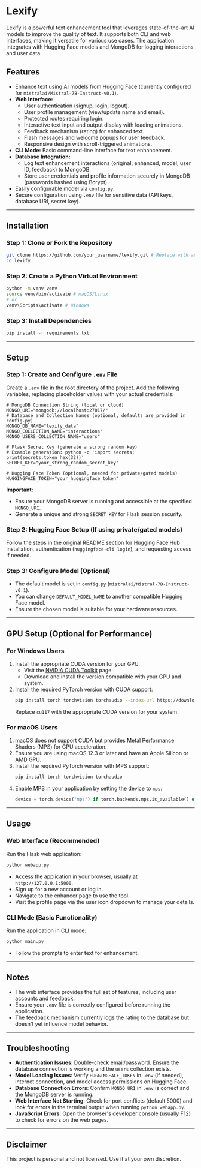 # Lexify

Lexify is a powerful text enhancement tool that leverages state-of-the-art AI models to improve the quality of text. It supports both CLI and web interfaces, making it versatile for various use cases. The application integrates with Hugging Face models and MongoDB for logging interactions and user data.

## Features
- Enhance text using AI models from Hugging Face (currently configured for `mistralai/Mistral-7B-Instruct-v0.1`).
- **Web Interface:**
    - User authentication (signup, login, logout).
    - User profile management (view/update name and email).
    - Protected routes requiring login.
    - Interactive text input and output display with loading animations.
    - Feedback mechanism (rating) for enhanced text.
    - Flash messages and welcome popups for user feedback.
    - Responsive design with scroll-triggered animations.
- **CLI Mode:** Basic command-line interface for text enhancement.
- **Database Integration:**
    - Log text enhancement interactions (original, enhanced, model, user ID, feedback) to MongoDB.
    - Store user credentials and profile information securely in MongoDB (passwords hashed using Bcrypt).
- Easily configurable model via `config.py`.
- Secure configuration using `.env` file for sensitive data (API keys, database URI, secret key).

---

## Installation

### Step 1: Clone or Fork the Repository
```bash
git clone https://github.com/your_username/lexify.git # Replace with actual repo URL if different
cd lexify
```

### Step 2: Create a Python Virtual Environment
```bash
python -m venv venv
source venv/bin/activate # macOS/Linux
# or
venv\Scripts\activate # Windows
```

### Step 3: Install Dependencies
```bash
pip install -r requirements.txt
```

---

## Setup

### Step 1: Create and Configure `.env` File
Create a `.env` file in the root directory of the project. Add the following variables, replacing placeholder values with your actual credentials:

```plaintext
# MongoDB Connection String (local or cloud)
MONGO_URI="mongodb://localhost:27017/"
# Database and Collection Names (optional, defaults are provided in config.py)
MONGO_DB_NAME="lexify_data"
MONGO_COLLECTION_NAME="interactions"
MONGO_USERS_COLLECTION_NAME="users"

# Flask Secret Key (generate a strong random key)
# Example generation: python -c 'import secrets; print(secrets.token_hex(32))'
SECRET_KEY="your_strong_random_secret_key"

# Hugging Face Token (optional, needed for private/gated models)
HUGGINGFACE_TOKEN="your_huggingface_token"
```

**Important:**
- Ensure your MongoDB server is running and accessible at the specified `MONGO_URI`.
- Generate a unique and strong `SECRET_KEY` for Flask session security.

### Step 2: Hugging Face Setup (If using private/gated models)
Follow the steps in the original README section for Hugging Face Hub installation, authentication (`huggingface-cli login`), and requesting access if needed.

### Step 3: Configure Model (Optional)
- The default model is set in `config.py` (`mistralai/Mistral-7B-Instruct-v0.1`).
- You can change `DEFAULT_MODEL_NAME` to another compatible Hugging Face model.
- Ensure the chosen model is suitable for your hardware resources.

---

## GPU Setup (Optional for Performance)

### For Windows Users
1. Install the appropriate CUDA version for your GPU:
   - Visit the [NVIDIA CUDA Toolkit](https://developer.nvidia.com/cuda-toolkit) page.
   - Download and install the version compatible with your GPU and system.
2. Install the required PyTorch version with CUDA support:
   ```bash
   pip install torch torchvision torchaudio --index-url https://download.pytorch.org/whl/cu117
   ```
   Replace `cu117` with the appropriate CUDA version for your system.

### For macOS Users
1. macOS does not support CUDA but provides Metal Performance Shaders (MPS) for GPU acceleration.
2. Ensure you are using macOS 12.3 or later and have an Apple Silicon or AMD GPU.
3. Install the required PyTorch version with MPS support:
   ```bash
   pip install torch torchvision torchaudio
   ```
4. Enable MPS in your application by setting the device to `mps`:
   ```python
   device = torch.device("mps") if torch.backends.mps.is_available() else torch.device("cpu")
   ```

---

## Usage

### Web Interface (Recommended)
Run the Flask web application:
```bash
python webapp.py
```
- Access the application in your browser, usually at `http://127.0.0.1:5000`.
- Sign up for a new account or log in.
- Navigate to the enhancer page to use the tool.
- Visit the profile page via the user icon dropdown to manage your details.

### CLI Mode (Basic Functionality)
Run the application in CLI mode:
```bash
python main.py
```
- Follow the prompts to enter text for enhancement.

---

## Notes
- The web interface provides the full set of features, including user accounts and feedback.
- Ensure your `.env` file is correctly configured before running the application.
- The feedback mechanism currently logs the rating to the database but doesn't yet influence model behavior.

---

## Troubleshooting
- **Authentication Issues**: Double-check email/password. Ensure the database connection is working and the `users` collection exists.
- **Model Loading Issues**: Verify `HUGGINGFACE_TOKEN` in `.env` (if needed), internet connection, and model access permissions on Hugging Face.
- **Database Connection Errors**: Confirm `MONGO_URI` in `.env` is correct and the MongoDB server is running.
- **Web Interface Not Starting**: Check for port conflicts (default 5000) and look for errors in the terminal output when running `python webapp.py`.
- **JavaScript Errors**: Open the browser's developer console (usually F12) to check for errors on the web pages.

---

## Disclaimer
This project is personal and not licensed. Use it at your own discretion.